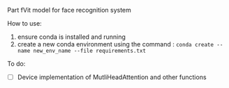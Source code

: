 Part fVit model for face recognition system

How to use:

1. ensure conda is installed and running
2. create a new conda environment using the command : `conda create --name new_env_name --file requirements.txt`

To do:
- [ ] Device implementation of MutliHeadAttention and other functions
